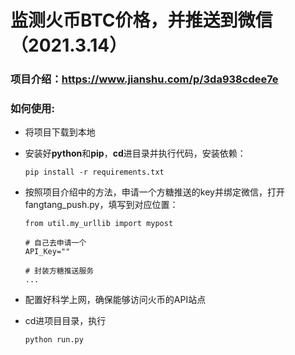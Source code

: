 # 监测火币BTC价格，并推送到微信（2021.3.14）

### 项目介绍：https://www.jianshu.com/p/3da938cdee7e



### 如何使用:

* 将项目下载到本地

* 安装好**python**和**pip**，**cd**进目录并执行代码，安装依赖：

  ```shell
  pip install -r requirements.txt
  ```

* 按照项目介绍中的方法，申请一个方糖推送的key并绑定微信，打开fangtang_push.py，填写到对应位置：
  
  ```shell
  from util.my_urllib import mypost
  
  # 自己去申请一个
  API_Key=""
  
  # 封装方糖推送服务
  ...
  ```

* 配置好科学上网，确保能够访问火币的API站点

* cd进项目目录，执行

  ```
  python run.py
  ```

  

